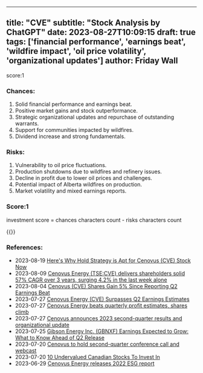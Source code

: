 
---
title: "CVE"
subtitle: "Stock Analysis by ChatGPT"
date: 2023-08-27T10:09:15
draft: true
tags: ['financial performance', 'earnings beat', 'wildfire impact', 'oil price volatility', 'organizational updates']
author: Friday Wall
---

score:1
### Chances:
1. Solid financial performance and earnings beat.
2. Positive market gains and stock outperformance.
3. Strategic organizational updates and repurchase of outstanding warrants.
4. Support for communities impacted by wildfires.
5. Dividend increase and strong fundamentals.
### Risks:
1. Vulnerability to oil price fluctuations.
2. Production shutdowns due to wildfires and refinery issues.
3. Decline in profit due to lower oil prices and challenges.
4. Potential impact of Alberta wildfires on production.
5. Market volatility and mixed earnings reports.
### Score:1
investment score = chances characters count - risks characters count

{{<tradingview symbol="NYSE:CVE">}}
### References:
- 2023-08-19 [Here's Why Hold Strategy is Apt for Cenovus (CVE) Stock Now](https://finance.yahoo.com/news/heres-why-hold-strategy-apt-160200335.html?.tsrc=rss)
- 2023-08-09 [Cenovus Energy (TSE:CVE) delivers shareholders solid 57% CAGR over 3 years, surging 4.2% in the last week alone](https://finance.yahoo.com/news/cenovus-energy-tse-cve-delivers-100525714.html?.tsrc=rss)
- 2023-08-04 [Cenovus (CVE) Shares Gain 5% Since Reporting Q2 Earnings Beat](https://finance.yahoo.com/news/cenovus-cve-shares-gain-5-152700945.html?.tsrc=rss)
- 2023-07-27 [Cenovus Energy (CVE) Surpasses Q2 Earnings Estimates](https://finance.yahoo.com/news/cenovus-energy-cve-surpasses-q2-112508701.html?.tsrc=rss)
- 2023-07-27 [Cenovus Energy beats quarterly profit estimates, shares climb](https://ca.finance.yahoo.com/news/canadas-cenovus-energy-reports-lower-100836277.html?.tsrc=rss)
- 2023-07-27 [Cenovus announces 2023 second-quarter results and organizational update](https://finance.yahoo.com/news/cenovus-announces-2023-second-quarter-100000170.html?.tsrc=rss)
- 2023-07-25 [Gibson Energy Inc. (GBNXF) Earnings Expected to Grow: What to Know Ahead of Q2 Release](https://finance.yahoo.com/news/gibson-energy-inc-gbnxf-earnings-140123034.html?.tsrc=rss)
- 2023-07-20 [Cenovus to hold second-quarter conference call and webcast](https://finance.yahoo.com/news/cenovus-hold-second-quarter-conference-120000293.html?.tsrc=rss)
- 2023-07-20 [10 Undervalued Canadian Stocks To Invest In](https://finance.yahoo.com/news/10-undervalued-canadian-stocks-invest-174232094.html?.tsrc=rss)
- 2023-06-29 [Cenovus Energy releases 2022 ESG report](https://finance.yahoo.com/news/cenovus-energy-releases-2022-esg-120000339.html?.tsrc=rss)


                